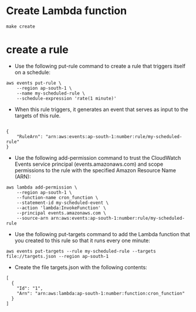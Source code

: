 # Create Lambda function 

```
make create

```
# create a rule

* Use the following put-rule command to create a rule that triggers itself on a schedule:

```
aws events put-rule \
    --region ap-south-1 \
    --name my-scheduled-rule \
    --schedule-expression 'rate(1 minute)'

```
* When this rule triggers, it generates an event that serves as input to the targets of this rule. 

```

{
    "RuleArn": "arn:aws:events:ap-south-1:number:rule/my-scheduled-rule"
}

```

* Use the following add-permission command to trust the CloudWatch Events service principal (events.amazonaws.com) and scope permissions to the rule with the specified Amazon Resource Name (ARN):

```
aws lambda add-permission \
    --region ap-south-1 \
    --function-name cron_function \
    --statement-id my-scheduled-event \
    --action 'lambda:InvokeFunction' \
    --principal events.amazonaws.com \
    --source-arn arn:aws:events:ap-south-1:number:rule/my-scheduled-rule

```

* Use the following put-targets command to add the Lambda function that you created to this rule so that it runs every one minute:

```
aws events put-targets --rule my-scheduled-rule --targets file://targets.json --region ap-south-1

```
* Create the file targets.json with the following contents:

```
[
  {
    "Id": "1", 
    "Arn": "arn:aws:lambda:ap-south-1:number:function:cron_function"
  }
]
```
